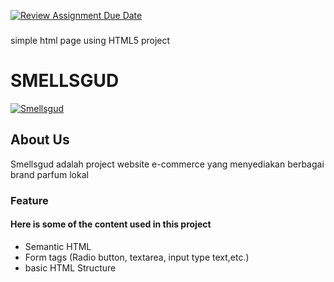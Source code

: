 [![Review Assignment Due Date](https://classroom.github.com/assets/deadline-readme-button-22041afd0340ce965d47ae6ef1cefeee28c7c493a6346c4f15d667ab976d596c.svg)](https://classroom.github.com/a/f-sXtHED)
###
simple html page using HTML5 project
# SMELLSGUD
[![Smellsgud](https://api.netlify.com/api/v1/badges/0f49de92-6db0-447a-98e8-19634aeaa416/deploy-status)](https://app.netlify.com/sites/smellsgud/deploys)
## About Us
Smellsgud adalah project website e-commerce yang menyediakan berbagai brand parfum lokal 
### Feature

#### Here is some of the content used in this project
- Semantic HTML
- Form tags (Radio button, textarea, input type text,etc.)
- basic HTML Structure
